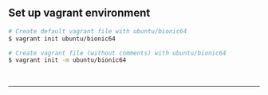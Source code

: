 ## Set up vagrant environment

```bash
# Create default vagrant file with ubuntu/bionic64
$ vagrant init ubuntu/bionic64

# Create vagrant file (without comments) with ubuntu/bionic64
$ vagrant init -m ubuntu/bionic64
```

<br>

---

## 
